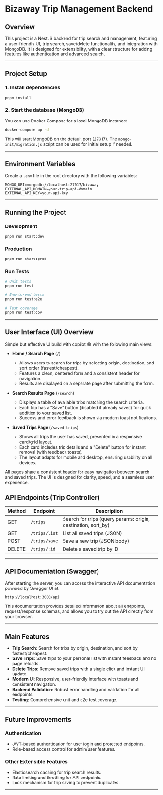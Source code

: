 # Bizaway Trip Management Backend

## Overview

This project is a NestJS backend for trip search and management, featuring a user-friendly UI, trip search, save/delete functionality, and integration with MongoDB. It is designed for extensibility, with a clear structure for adding features like authentication and advanced search.

---

## Project Setup


### 1. Install dependencies
```bash
pnpm install
```

### 2. Start the database (MongoDB)

You can use Docker Compose for a local MongoDB instance:

```bash
docker-compose up -d
```

This will start MongoDB on the default port (27017). The `mongo-init/migration.js` script can be used for initial setup if needed.

---
## Environment Variables

Create a `.env` file in the root directory with the following variables:

```
MONGO_URI=mongodb://localhost:27017/bizaway
EXTERNAL_API_DOMAIN=your-trip-api-domain
EXTERNAL_API_KEY=your-api-key
```

---
## Running the Project

### Development
```bash
pnpm run start:dev
```

### Production
```bash
pnpm run start:prod
```

### Run Tests
```bash
# Unit tests
pnpm run test

# End-to-end tests
pnpm run test:e2e

# Test coverage
pnpm run test:cov
```

---



## User Interface (UI) Overview

Simple but effective UI build with copilot 😁 with the following main views:

- **Home / Search Page** (`/`)
  - Allows users to search for trips by selecting origin, destination, and sort order (fastest/cheapest).
  - Features a clean, centered form and a consistent header for navigation.
  - Results are displayed on a separate page after submitting the form.

- **Search Results Page** (`/search`)
  - Displays a table of available trips matching the search criteria.
  - Each trip has a "Save" button (disabled if already saved) for quick addition to your saved list.
  - Success and error feedback is shown via modern toast notifications.

- **Saved Trips Page** (`/saved-trips`)
  - Shows all trips the user has saved, presented in a responsive card/grid layout.
  - Each card includes trip details and a "Delete" button for instant removal (with feedback toasts).
  - The layout adapts for mobile and desktop, ensuring usability on all devices.

All pages share a consistent header for easy navigation between search and saved trips. The UI is designed for clarity, speed, and a seamless user experience.

## API Endpoints (Trip Controller)

| Method | Endpoint           | Description                                                      |
|--------|--------------------|------------------------------------------------------------------|
| GET    | `/trips`           | Search for trips (query params: origin, destination, sort_by)    |
| GET    | `/trips/list`      | List all saved trips (JSON)                                      |
| POST   | `/trips/save`      | Save a new trip (JSON body)                                      |
| DELETE | `/trips/:id`       | Delete a saved trip by ID                                        |


---

## API Documentation (Swagger)

After starting the server, you can access the interactive API documentation powered by Swagger UI at:

```
http://localhost:3000/api
```

This documentation provides detailed information about all endpoints, request/response schemas, and allows you to try out the API directly from your browser.

---

## Main Features

- **Trip Search**: Search for trips by origin, destination, and sort by fastest/cheapest.
- **Save Trips**: Save trips to your personal list with instant feedback and no page reloads.
- **Delete Trips**: Remove saved trips with a single click and instant UI update.
- **Modern UI**: Responsive, user-friendly interface with toasts and consistent navigation.
- **Backend Validation**: Robust error handling and validation for all endpoints.
- **Testing**: Comprehensive unit and e2e test coverage.

---

## Future Improvements

### Authentication
- JWT-based authentication for user login and protected endpoints.
- Role-based access control for admin/user features.

### Other Extensible Features
- Elasticsearch caching for trip search results.
- Rate limiting and throttling for API endpoints.
- Lock mechanism for trip saving to prevent duplicates.
---


